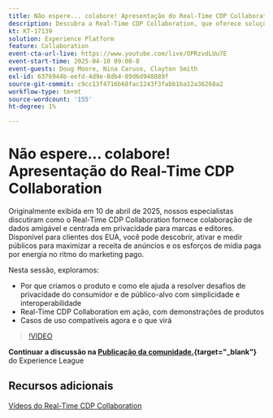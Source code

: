 ```yaml
---
title: Não espere... colabore! Apresentação do Real-Time CDP Collaboration
description: Descubra a Real-Time CDP Collaboration, que oferece soluções de dados centradas na privacidade para marcas e editores para aprimorar a ativação de públicos-alvo, maximizar a receita dos anúncios e simplificar os esforços de mídia paga, completas com demonstrações de produtos, insights de especialistas e casos de uso futuros.
kt: KT-17139
solution: Experience Platform
feature: Collaboration
event-cta-url-live: https://www.youtube.com/live/OPRzvdLUu7E
event-start-time: 2025-04-10 09:00-8
event-guests: Doug Moore, Nina Caruso, Clayton Smith
exl-id: 6376944b-eefd-4d9e-8db4-89d6d948889f
source-git-commit: c9cc13f4716b68fac1243f3fabb1ba12a36268a2
workflow-type: tm+mt
source-wordcount: '155'
ht-degree: 1%

---
```


# Não espere... colabore! Apresentação do Real-Time CDP Collaboration

Originalmente exibida em 10 de abril de 2025, nossos especialistas discutiram como o Real-Time CDP Collaboration fornece colaboração de dados amigável e centrada em privacidade para marcas e editores. Disponível para clientes dos EUA, você pode descobrir, ativar e medir públicos para maximizar a receita de anúncios e os esforços de mídia paga por energia no ritmo do marketing pago.

Nesta sessão, exploramos:

* Por que criamos o produto e como ele ajuda a resolver desafios de privacidade do consumidor e de público-alvo com simplicidade e interoperabilidade
* Real-Time CDP Collaboration em ação, com demonstrações de produtos
* Casos de uso compatíveis agora e o que virá

>[!VIDEO](https://video.tv.adobe.com/v/3457557/?quality=12&learn=on)

**Continuar a discussão na [Publicação da comunidade.](https://experienceleaguecommunities.adobe.com/t5/real-time-customer-data-platform/experience-le[...]ive-post-session-discussion-don-t-wait/td-p/748173){target="_blank"}** do Experience League

## Recursos adicionais

[Vídeos do Real-Time CDP Collaboration](https://experienceleague.adobe.com/pt-br/docs/platform-learn/tutorials/collaboration/real-time-cdp-collaboration-overview)
